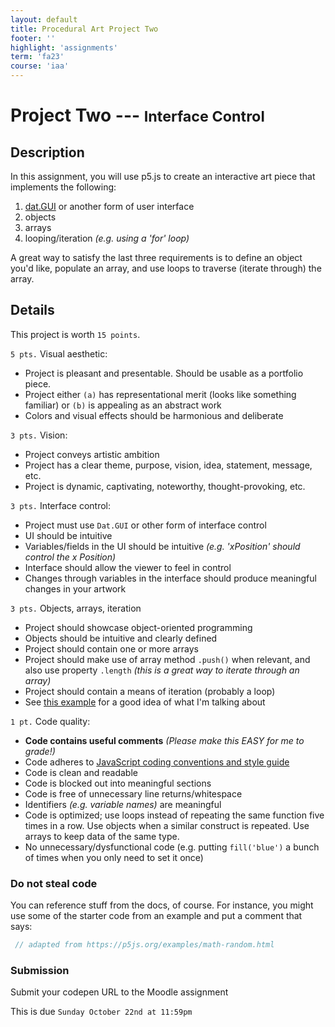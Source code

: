 ```yaml
---
layout: default
title: Procedural Art Project Two
footer: ''
highlight: 'assignments'
term: 'fa23'
course: 'iaa'
---
```

# Project Two --- <small>Interface Control</small>
## Description
In this assignment, you will use p5.js to create an interactive art piece that implements the following:

1. [dat.GUI](https://github.com/dataarts/dat.gui/blob/master/API.md) or another form of user interface
2. objects
3. arrays
4. looping/iteration _(e.g. using a 'for' loop)_

A great way to satisfy the last three requirements is to define an object you'd like, populate an array, and use loops to traverse (iterate through) the array.

## Details
This project is worth `15 points`.

`5 pts.` Visual aesthetic:
* Project is pleasant and presentable. Should be usable as a portfolio piece.
* Project either `(a)` has representational merit (looks like something familiar) or `(b)` is appealing as an abstract work
* Colors and visual effects should be harmonious and deliberate

`3 pts.` Vision:
* Project conveys artistic ambition
* Project has a clear theme, purpose, vision, idea, statement, message, etc.
* Project is dynamic, captivating, noteworthy, thought-provoking, etc.

`3 pts.` Interface control:
* Project must use `Dat.GUI` or other form of interface control
* UI should be intuitive
* Variables/fields in the UI should be intuitive _(e.g. 'xPosition' should control the x Position)_
* Interface should allow the viewer to feel in control
* Changes through variables in the interface should produce meaningful changes in your artwork

`3 pts.` Objects, arrays, iteration
* Project should showcase object-oriented programming
* Objects should be intuitive and clearly defined
* Project should contain one or more arrays
* Project should make use of array method `.push()` when relevant, and also use property `.length` _(this is a great way to iterate through an array)_
* Project should contain a means of iteration (probably a loop)
* See [this example](https://p5js.org/examples/objects-array-of-objects.html) for a good idea of what I'm talking about

`1 pt.` Code quality:
* __Code contains useful comments__ _(Please make this EASY for me to grade!)_
* Code adheres to [JavaScript coding conventions and style guide](https://www.w3schools.com/js/js_conventions.asp)
* Code is clean and readable
* Code is blocked out into meaningful sections
* Code is free of unnecessary line returns/whitespace
* Identifiers _(e.g. variable names)_ are meaningful
* Code is optimized; use loops instead of repeating the same function five times in a row. Use objects when a similar construct is repeated. Use arrays to keep data of the same type.
* No unnecessary/dysfunctional code (e.g. putting `fill('blue')` a bunch of times when you only need to set it once)


### Do not steal code
You can reference stuff from the docs, of course. For instance, you might use some of the starter code from an example and put a comment that says:

```js
 // adapted from https://p5js.org/examples/math-random.html
```

### Submission
Submit your codepen URL to the Moodle assignment

This is due `Sunday October 22nd at 11:59pm`